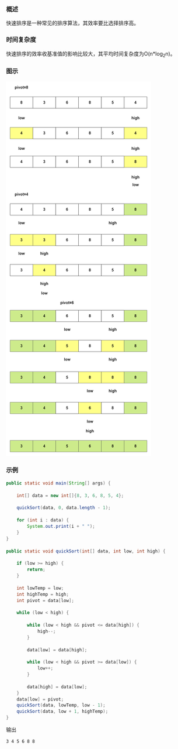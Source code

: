 ### 概述

快速排序是一种常见的排序算法，其效率要比选择排序高。

### 时间复杂度

快速排序的效率收基准值的影响比较大，其平均时间复杂度为O(n*log<sub>2</sub>n)。

### 图示

<img src="/数据结构与算法/算法/image/快速排序.png" alt="快速排序"/>

### 示例

``` java
public static void main(String[] args) {

    int[] data = new int[]{8, 3, 6, 8, 5, 4};

    quickSort(data, 0, data.length - 1);

    for (int i : data) {
        System.out.print(i + " ");
    }
}

public static void quickSort(int[] data, int low, int high) {

    if (low >= high) {
        return;
    }

    int lowTemp = low;
    int highTemp = high;
    int pivot = data[low];

    while (low < high) {

        while (low < high && pivot <= data[high]) {
            high--;
        }

        data[low] = data[high];

        while (low < high && pivot >= data[low]) {
            low++;
        }

        data[high] = data[low];
    }
    data[low] = pivot;
    quickSort(data, lowTemp, low - 1);
    quickSort(data, low + 1, highTemp);
}
```

输出

``` text
3 4 5 6 8 8 
```
